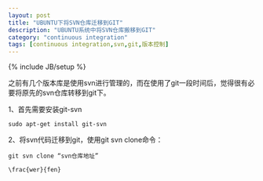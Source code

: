 ```yaml
---
layout: post
title: "UBUNTU下将SVN仓库迁移到GIT"
description: "UBUNTU系统中将SVN仓库搬移到GIT"
category: "continuous integration"
tags: [continuous integration,svn,git,版本控制]
---
```

{% include JB/setup %}

之前有几个版本库是使用svn进行管理的，而在使用了git一段时间后，觉得很有必要将原先的svn仓库转移到git下。

1、首先需要安装git-svn

	sudo apt-get install git-svn

2、将svn代码迁移到git，使用git svn clone命令：

	git svn clone “svn仓库地址”

	\frac{wer}{fen}

